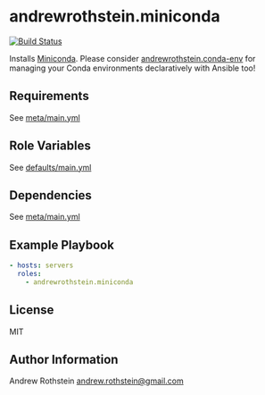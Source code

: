 andrewrothstein.miniconda
=========
[![Build Status](https://travis-ci.org/andrewrothstein/ansible-miniconda.svg?branch=master)](https://travis-ci.org/andrewrothstein/ansible-miniconda)

Installs [Miniconda](https://conda.io/miniconda.html). Please consider [andrewrothstein.conda-env](https://github.com/andrewrothstein/ansible-conda-env) for managing your Conda environments declaratively with Ansible too!

Requirements
------------

See [meta/main.yml](meta/main.yml)

Role Variables
--------------

See [defaults/main.yml](defaults/main.yml)

Dependencies
------------

See [meta/main.yml](meta/main.yml)

Example Playbook
----------------

```yml
- hosts: servers
  roles:
    - andrewrothstein.miniconda
```

License
-------

MIT

Author Information
------------------

Andrew Rothstein <andrew.rothstein@gmail.com>
